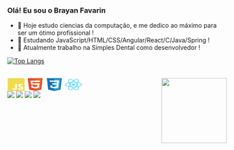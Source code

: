 ### Olá! Eu sou o Brayan Favarin
- 👯 Hoje estudo ciencias da computação, e me dedico ao máximo para ser um ótimo profissional !
- 🤔 Estudando JavaScript/HTML/CSS/Angular/React/C/Java/Spring !
- 💼 Atualmente trabalho na Simples Dental como desenvolvedor !


[![Top Langs](https://github-readme-stats.vercel.app/api/top-langs/?username=brayanfv&layout=compact&theme=dark)](https://github.com/brayanfv/github-readme-stats)
<div style="display: inline_block"><br>
  <img align="center" alt="Rafa-Js" height="30" width="40" src="https://raw.githubusercontent.com/devicons/devicon/master/icons/javascript/javascript-plain.svg">
  <img align="center" alt="Rafa-HTML" height="30" width="40" src="https://raw.githubusercontent.com/devicons/devicon/master/icons/html5/html5-original.svg">
  <img align="center" alt="Rafa-CSS" height="30" width="40" src="https://raw.githubusercontent.com/devicons/devicon/master/icons/css3/css3-original.svg">
   <img align="center" alt="Rafa-React" height="30" width="40" src="https://raw.githubusercontent.com/devicons/devicon/master/icons/react/react-original.svg">
  <img align="right" alt-"gif-Arturzin" height="150" width="150" src="Design_sem_nome.gif/hi.gif">
</div>


</div>
  <a href="https://www.instagram.com/brayanfavarin/" target="_blank"><img src="https://img.shields.io/badge/-Instagram-%23E4405F?style=for-the-badge&logo=instagram&logoColor=white" target="_blank"></a>
  <a href="https://discord.gg/brayanfavarin" target="_blank"><img src="https://img.shields.io/badge/Discord-7289DA?style=for-the-badge&logo=discord&logoColor=white" target="_blank"></a> 
  <a href = "brayanmf1227@gmail.com"><img src="https://img.shields.io/badge/-Gmail-%23333?style=for-the-badge&logo=gmail&logoColor=white" target="_blank"></a>
  <a href="https://www.linkedin.com/in/brayan-miguel-favarin-4bb7432b9/" target="_blank"><img src="https://img.shields.io/badge/-LinkedIn-%230077B5?style=for-the-badge&logo=linkedin&logoColor=white" target="_blank"></a> 
</div>
